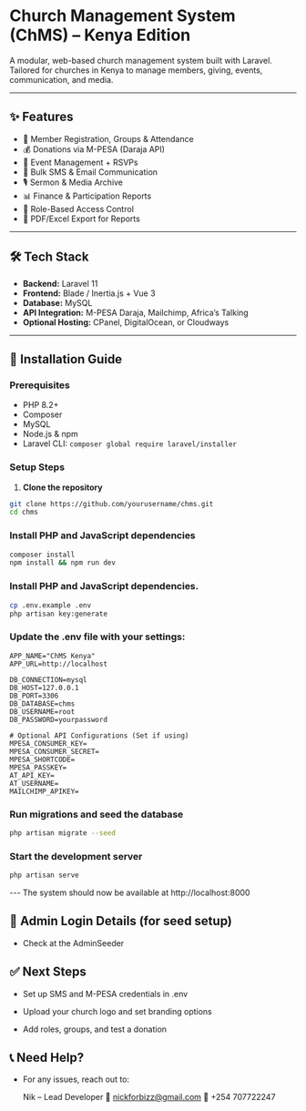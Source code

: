 # Church Management System (ChMS) – Kenya Edition

A modular, web-based church management system built with Laravel.  
Tailored for churches in Kenya to manage members, giving, events, communication, and media.

---

## ✨ Features

- 🧍 Member Registration, Groups & Attendance
- 💰 Donations via M-PESA (Daraja API)
- 📅 Event Management + RSVPs
- 📢 Bulk SMS & Email Communication
- 🎙️ Sermon & Media Archive
- 📊 Finance & Participation Reports
- 🔐 Role-Based Access Control
- 📁 PDF/Excel Export for Reports

---

## 🛠️ Tech Stack

- **Backend:** Laravel 11
- **Frontend:** Blade / Inertia.js + Vue 3
- **Database:** MySQL
- **API Integration:** M-PESA Daraja, Mailchimp, Africa’s Talking
- **Optional Hosting:** CPanel, DigitalOcean, or Cloudways

---

## 🚀 Installation Guide

### Prerequisites
- PHP 8.2+
- Composer
- MySQL
- Node.js & npm
- Laravel CLI: `composer global require laravel/installer`

### Setup Steps

1. **Clone the repository**

```bash
git clone https://github.com/yourusername/chms.git
cd chms
```

### Install PHP and JavaScript dependencies
```bash
composer install
npm install && npm run dev
```

### Install PHP and JavaScript dependencies.
```bash
cp .env.example .env
php artisan key:generate
```


###  Update the .env file with your settings:
```env
APP_NAME="ChMS Kenya"
APP_URL=http://localhost

DB_CONNECTION=mysql
DB_HOST=127.0.0.1
DB_PORT=3306
DB_DATABASE=chms
DB_USERNAME=root
DB_PASSWORD=yourpassword

# Optional API Configurations (Set if using)
MPESA_CONSUMER_KEY=
MPESA_CONSUMER_SECRET=
MPESA_SHORTCODE=
MPESA_PASSKEY=
AT_API_KEY=
AT_USERNAME=
MAILCHIMP_APIKEY=
```

### Run migrations and seed the database
```bash
php artisan migrate --seed
```

### Start the development server
```bash
php artisan serve
```

--- The system should now be available at http://localhost:8000

##  🔐 Admin Login Details (for seed setup)
- Check at the AdminSeeder

##  ✅ Next Steps
-   Set up SMS and M-PESA credentials in .env

-   Upload your church logo and set branding options

-   Add roles, groups, and test a donation

##  📞 Need Help?
-   For any issues, reach out to:

    Nik – Lead Developer
    📧 nickforbizz@gmail.com
    📱 +254 707722247